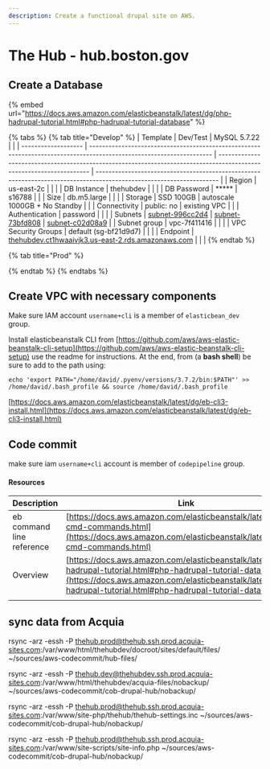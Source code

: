 ```yaml
---
description: Create a functional drupal site on AWS.
---
```


# The Hub - hub.boston.gov

## Create a Database

{% embed url="https://docs.aws.amazon.com/elasticbeanstalk/latest/dg/php-hadrupal-tutorial.html#php-hadrupal-tutorial-database" %}

{% tabs %}
{% tab title="Develop" %}
| Template            | Dev/Test                                                                                                             | MySQL 5.7.22                                                                                                         |                                                                                                                      |
| ------------------- | -------------------------------------------------------------------------------------------------------------------- | -------------------------------------------------------------------------------------------------------------------- | -------------------------------------------------------------------------------------------------------------------- |
| Region              | us-east-2c                                                                                                           |                                                                                                                      |                                                                                                                      |
| DB Instance         | thehubdev                                                                                                            |                                                                                                                      |                                                                                                                      |
| DB Password         | \*\*\*\*\*                                                                                                           | s16788                                                                                                               |                                                                                                                      |
| Size                | db.m5.large                                                                                                          |                                                                                                                      |                                                                                                                      |
| Storage             | SSD 100GB                                                                                                            | autoscale 1000GB + No Standby                                                                                        |                                                                                                                      |
| Connectivity        | public: no                                                                                                           | existing VPC                                                                                                         |                                                                                                                      |
| Authentication      | password                                                                                                             |                                                                                                                      |                                                                                                                      |
| Subnets             | [subnet-996cc2d4](https://us-east-2.console.aws.amazon.com/vpc/home?region=us-east-2#subnets:filter=subnet-996cc2d4) | [subnet-73bfd808](https://us-east-2.console.aws.amazon.com/vpc/home?region=us-east-2#subnets:filter=subnet-73bfd808) | [subnet-c02d08a9](https://us-east-2.console.aws.amazon.com/vpc/home?region=us-east-2#subnets:filter=subnet-c02d08a9) |
| Subnet group        | vpc-7f411416                                                                                                         |                                                                                                                      |                                                                                                                      |
| VPC Security Groups | default (sg-bf21d9d7)                                                                                                |                                                                                                                      |                                                                                                                      |
| Endpoint            | [thehubdev.ct1hwaaivjk3.us-east-2.rds.amazonaws.com](http://thehubdev.ct1hwaaivjk3.us-east-2.rds.amazonaws.com)      |                                                                                                                      |                                                                                                                      |
{% endtab %}

{% tab title="Prod" %}

{% endtab %}
{% endtabs %}

## Create VPC with necessary components

Make sure IAM account `username+cli` is a member of `elasticbean_dev` group.

Install elasticbeanstalk CLI from [https://github.com/aws/aws-elastic-beanstalk-cli-setup](https://github.com/aws/aws-elastic-beanstalk-cli-setup) use the readme for instructions.  At the end, from (a **bash shell**) be sure to add to the path using:

`echo 'export PATH="/home/david/.pyenv/versions/3.7.2/bin:$PATH"' >> /home/david/.bash_profile && source /home/david/.bash_profile`

[https://docs.aws.amazon.com/elasticbeanstalk/latest/dg/eb-cli3-install.html](https://docs.aws.amazon.com/elasticbeanstalk/latest/dg/eb-cli3-install.html)

## Code commit

make sure iam `username+cli` account is member of  `codepipeline` group.



#### Resources

| Description               | Link                                                                                                                                                                                                                                 |
| ------------------------- | ------------------------------------------------------------------------------------------------------------------------------------------------------------------------------------------------------------------------------------ |
| eb command line reference | [https://docs.aws.amazon.com/elasticbeanstalk/latest/dg/eb3-cmd-commands.html](https://docs.aws.amazon.com/elasticbeanstalk/latest/dg/eb3-cmd-commands.html)                                                                         |
| Overview                  | [https://docs.aws.amazon.com/elasticbeanstalk/latest/dg/php-hadrupal-tutorial.html#php-hadrupal-tutorial-database](https://docs.aws.amazon.com/elasticbeanstalk/latest/dg/php-hadrupal-tutorial.html#php-hadrupal-tutorial-database) |
|                           |                                                                                                                                                                                                                                      |

## sync data from Acquia

rsync -arz -essh -P thehub.prod@thehub.ssh.prod.acquia-sites.com:/var/www/html/thehubdev/docroot/sites/default/files/ \~/sources/aws-codecommit/hub-files/

rsync -arz -essh -P thehub.dev@thehubdev.ssh.prod.acquia-sites.com:/var/www/html/thehubdev/acquia-files/nobackup/ \~/sources/aws-codecommit/cob-drupal-hub/nobackup/

rsync -arz -essh -P thehub.prod@thehub.ssh.prod.acquia-sites.com:/var/www/site-php/thehub/thehub-settings.inc \~/sources/aws-codecommit/cob-drupal-hub/nobackup/

rsync -arz -essh -P thehub.prod@thehub.ssh.prod.acquia-sites.com:/var/www/site-scripts/site-info.php \~/sources/aws-codecommit/cob-drupal-hub/nobackup/
